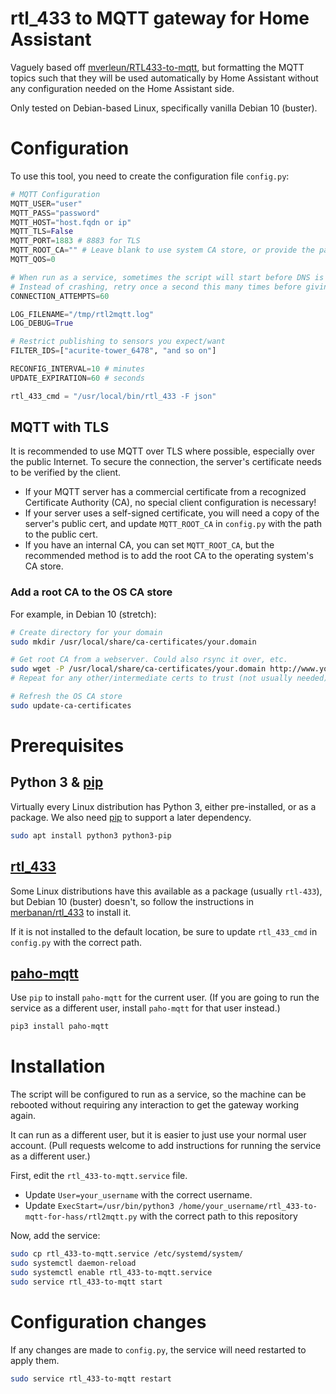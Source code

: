 # rtl_433 to MQTT gateway for Home Assistant

Vaguely based off [mverleun/RTL433-to-mqtt], but formatting the MQTT topics such that they will be used automatically by Home Assistant without any configuration needed on the Home Assistant side.

Only tested on Debian-based Linux, specifically vanilla Debian 10 (buster).

# Configuration

To use this tool, you need to create the configuration file `config.py`:

```py
# MQTT Configuration
MQTT_USER="user"
MQTT_PASS="password"
MQTT_HOST="host.fqdn or ip"
MQTT_TLS=False
MQTT_PORT=1883 # 8883 for TLS
MQTT_ROOT_CA="" # Leave blank to use system CA store, or provide the path to an internal CA or cert
MQTT_QOS=0

# When run as a service, sometimes the script will start before DNS is available
# Instead of crashing, retry once a second this many times before giving up
CONNECTION_ATTEMPTS=60

LOG_FILENAME="/tmp/rtl2mqtt.log"
LOG_DEBUG=True

# Restrict publishing to sensors you expect/want
FILTER_IDS=["acurite-tower_6478", "and so on"]

RECONFIG_INTERVAL=10 # minutes
UPDATE_EXPIRATION=60 # seconds

rtl_433_cmd = "/usr/local/bin/rtl_433 -F json"
```

## MQTT with TLS

It is recommended to use MQTT over TLS where possible, especially over the public Internet. To secure the connection, the server's certificate needs to be verified by the client.

* If your MQTT server has a commercial certificate from a recognized Certificate Authority (CA), no special client configuration is necessary!
* If your server uses a self-signed certificate, you will need a copy of the server's public cert, and update `MQTT_ROOT_CA` in `config.py` with the path to the public cert.
* If you have an internal CA, you can set `MQTT_ROOT_CA`, but the recommended method is to add the root CA to the operating system's CA store.

### Add a root CA to the OS CA store

For example, in Debian 10 (stretch):

```bash
# Create directory for your domain
sudo mkdir /usr/local/share/ca-certificates/your.domain

# Get root CA from a webserver. Could also rsync it over, etc.
sudo wget -P /usr/local/share/ca-certificates/your.domain http://www.your.domain/pki/root.crt
# Repeat for any other/intermediate certs to trust (not usually needed)

# Refresh the OS CA store
sudo update-ca-certificates
```

# Prerequisites

## Python 3 & [pip]

Virtually every Linux distribution has Python 3, either pre-installed, or as a package.
We also need [pip] to support a later dependency.

```bash
sudo apt install python3 python3-pip
```

## [rtl_433]

Some Linux distributions have this available as a package (usually `rtl-433`), but Debian 10 (buster) doesn't, so follow the instructions in [merbanan/rtl_433][rtl_433] to install it.

If it is not installed to the default location, be sure to update `rtl_433_cmd` in `config.py` with the correct path.

## [paho-mqtt]

Use `pip` to install `paho-mqtt` for the current user.
(If you are going to run the service as a different user, install `paho-mqtt` for that user instead.)

```bash
pip3 install paho-mqtt
```

# Installation

The script will be configured to run as a service, so the machine can be rebooted without requiring any interaction to get the gateway working again.

It can run as a different user, but it is easier to just use your normal user account.
(Pull requests welcome to add instructions for running the service as a different user.)

First, edit the `rtl_433-to-mqtt.service` file.
* Update `User=your_username` with the correct username.
* Update `ExecStart=/usr/bin/python3 /home/your_username/rtl_433-to-mqtt-for-hass/rtl2mqtt.py` with the correct path to this repository

Now, add the service:

```bash
sudo cp rtl_433-to-mqtt.service /etc/systemd/system/
sudo systemctl daemon-reload
sudo systemctl enable rtl_433-to-mqtt.service
sudo service rtl_433-to-mqtt start
```

# Configuration changes

If any changes are made to `config.py`, the service will need restarted to apply them.

```bash
sudo service rtl_433-to-mqtt restart
```

[mverleun/RTL433-to-mqtt]: https://github.com/mverleun/RTL433-to-mqtt
[paho-mqtt]: https://pypi.org/project/paho-mqtt/
[pip]: https://pip.pypa.io/en/stable/
[rtl_433]: https://github.com/merbanan/rtl_433
